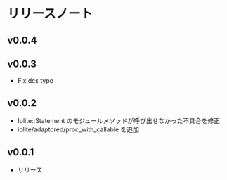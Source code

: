 # リリースノート

## v0.0.4

## v0.0.3

* Fix dcs typo

## v0.0.2

* Iolite::Statement のモジュールメソッドが呼び出せなかった不具合を修正
* iolite/adaptored/proc_with_callable を追加

## v0.0.1

* リリース

